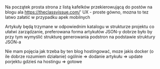 Na początek prosta strona z listą kafelków przekierowującą do postów na blogu ala https://theclassyissue.com/'
UX - proste gówno, mozna to tez latwo załatić w przypadku apek mobilnych

Artykuły będą trzymane w odpowiednim katalogu w strukturze projektu co ułatwi zarządzanie, preferowana forma artykułów JSON-y
dobrze było by przy tym wymyślić strukturę generowania podstron na podstawie struktury JSON-a

Nie mam pojęcia jak trzeba by ten blog hostingować, moze jakis docker (o ile dobrze rozumiem działanie) 
ogólnie => dodanie artykułu => update porjektu gdzieś na hostingu => gotowe

